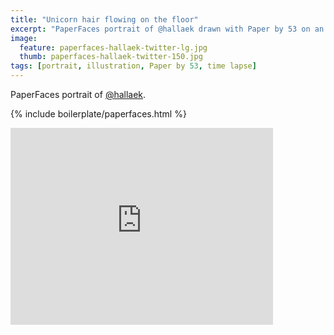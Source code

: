 ```yaml
---
title: "Unicorn hair flowing on the floor"
excerpt: "PaperFaces portrait of @hallaek drawn with Paper by 53 on an iPad."
image: 
  feature: paperfaces-hallaek-twitter-lg.jpg
  thumb: paperfaces-hallaek-twitter-150.jpg
tags: [portrait, illustration, Paper by 53, time lapse]
---
```


PaperFaces portrait of [@hallaek](http://twitter.com/hallaek).

{% include boilerplate/paperfaces.html %}

<iframe width="420" height="315" src="http://www.youtube.com/embed/RlvDlCAjWsk" frameborder="0"> </iframe>
